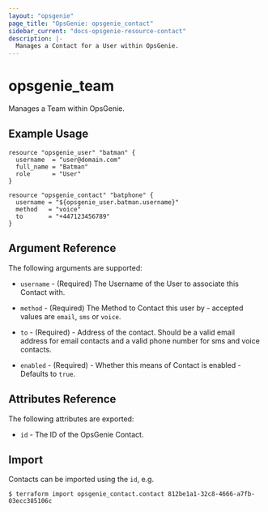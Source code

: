 ```yaml
---
layout: "opsgenie"
page_title: "OpsGenie: opsgenie_contact"
sidebar_current: "docs-opsgenie-resource-contact"
description: |-
  Manages a Contact for a User within OpsGenie.
---
```


# opsgenie\_team

Manages a Team within OpsGenie.

## Example Usage

```
resource "opsgenie_user" "batman" {
  username  = "user@domain.com"
  full_name = "Batman"
  role      = "User"
}

resource "opsgenie_contact" "batphone" {
  username = "${opsgenie_user.batman.username}"
  method   = "voice"
  to       = "+447123456789"
}
```

## Argument Reference

The following arguments are supported:

* `username` - (Required) The Username of the User to associate this Contact with.

* `method` - (Required) The Method to Contact this user by - accepted values are `email`, `sms` or `voice`.

* `to` - (Required) - Address of the contact. Should be a valid email address for email contacts and a valid phone number for sms and voice contacts.

* `enabled` - (Required) - Whether this means of Contact is enabled - Defaults to `true`.

## Attributes Reference

The following attributes are exported:

* `id` - The ID of the OpsGenie Contact.

## Import

Contacts can be imported using the `id`, e.g.

```
$ terraform import opsgenie_contact.contact 812be1a1-32c8-4666-a7fb-03ecc385106c
```
